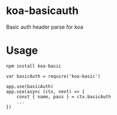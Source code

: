 # koa-basicauth
Basic auth header parse for koa


# Usage
```
npm install koa-basic

```

```
var basicAuth = require('koa-basic')

app.use(basicAuth)
app.use(async (ctx, next) => {
    const { name, pass } = ctx.basicAuth
    ...
})
```
